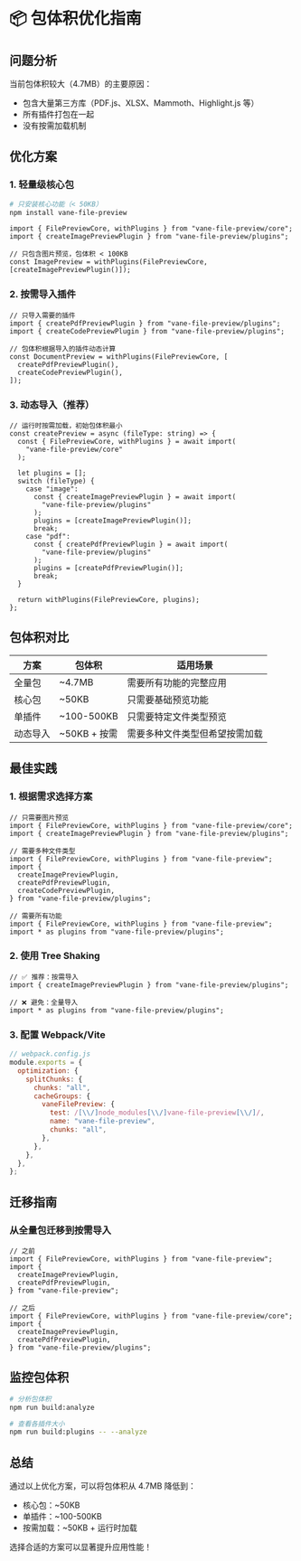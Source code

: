 # 📦 包体积优化指南

## 问题分析

当前包体积较大（4.7MB）的主要原因：

- 包含大量第三方库（PDF.js、XLSX、Mammoth、Highlight.js 等）
- 所有插件打包在一起
- 没有按需加载机制

## 优化方案

### 1. 轻量级核心包

```bash
# 只安装核心功能（< 50KB）
npm install vane-file-preview
```

```tsx
import { FilePreviewCore, withPlugins } from "vane-file-preview/core";
import { createImagePreviewPlugin } from "vane-file-preview/plugins";

// 只包含图片预览，包体积 < 100KB
const ImagePreview = withPlugins(FilePreviewCore, [createImagePreviewPlugin()]);
```

### 2. 按需导入插件

```tsx
// 只导入需要的插件
import { createPdfPreviewPlugin } from "vane-file-preview/plugins";
import { createCodePreviewPlugin } from "vane-file-preview/plugins";

// 包体积根据导入的插件动态计算
const DocumentPreview = withPlugins(FilePreviewCore, [
  createPdfPreviewPlugin(),
  createCodePreviewPlugin(),
]);
```

### 3. 动态导入（推荐）

```tsx
// 运行时按需加载，初始包体积最小
const createPreview = async (fileType: string) => {
  const { FilePreviewCore, withPlugins } = await import(
    "vane-file-preview/core"
  );

  let plugins = [];
  switch (fileType) {
    case "image":
      const { createImagePreviewPlugin } = await import(
        "vane-file-preview/plugins"
      );
      plugins = [createImagePreviewPlugin()];
      break;
    case "pdf":
      const { createPdfPreviewPlugin } = await import(
        "vane-file-preview/plugins"
      );
      plugins = [createPdfPreviewPlugin()];
      break;
  }

  return withPlugins(FilePreviewCore, plugins);
};
```

## 包体积对比

| 方案     | 包体积       | 适用场景                       |
| -------- | ------------ | ------------------------------ |
| 全量包   | ~4.7MB       | 需要所有功能的完整应用         |
| 核心包   | ~50KB        | 只需要基础预览功能             |
| 单插件   | ~100-500KB   | 只需要特定文件类型预览         |
| 动态导入 | ~50KB + 按需 | 需要多种文件类型但希望按需加载 |

## 最佳实践

### 1. 根据需求选择方案

```tsx
// 只需要图片预览
import { FilePreviewCore, withPlugins } from "vane-file-preview/core";
import { createImagePreviewPlugin } from "vane-file-preview/plugins";

// 需要多种文件类型
import { FilePreviewCore, withPlugins } from "vane-file-preview";
import {
  createImagePreviewPlugin,
  createPdfPreviewPlugin,
  createCodePreviewPlugin,
} from "vane-file-preview/plugins";

// 需要所有功能
import { FilePreviewCore, withPlugins } from "vane-file-preview";
import * as plugins from "vane-file-preview/plugins";
```

### 2. 使用 Tree Shaking

```tsx
// ✅ 推荐：按需导入
import { createImagePreviewPlugin } from "vane-file-preview/plugins";

// ❌ 避免：全量导入
import * as plugins from "vane-file-preview/plugins";
```

### 3. 配置 Webpack/Vite

```js
// webpack.config.js
module.exports = {
  optimization: {
    splitChunks: {
      chunks: "all",
      cacheGroups: {
        vaneFilePreview: {
          test: /[\\/]node_modules[\\/]vane-file-preview[\\/]/,
          name: "vane-file-preview",
          chunks: "all",
        },
      },
    },
  },
};
```

## 迁移指南

### 从全量包迁移到按需导入

```tsx
// 之前
import { FilePreviewCore, withPlugins } from "vane-file-preview";
import {
  createImagePreviewPlugin,
  createPdfPreviewPlugin,
} from "vane-file-preview";

// 之后
import { FilePreviewCore, withPlugins } from "vane-file-preview/core";
import {
  createImagePreviewPlugin,
  createPdfPreviewPlugin,
} from "vane-file-preview/plugins";
```

## 监控包体积

```bash
# 分析包体积
npm run build:analyze

# 查看各插件大小
npm run build:plugins -- --analyze
```

## 总结

通过以上优化方案，可以将包体积从 4.7MB 降低到：

- 核心包：~50KB
- 单插件：~100-500KB
- 按需加载：~50KB + 运行时加载

选择合适的方案可以显著提升应用性能！
